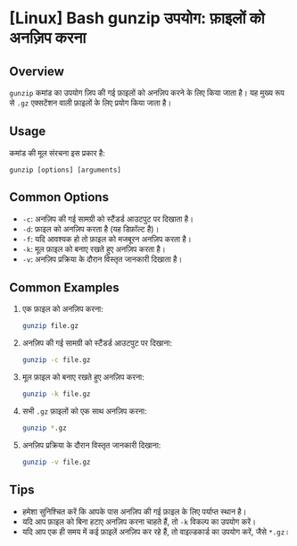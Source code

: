 # [Linux] Bash gunzip उपयोग: फ़ाइलों को अनज़िप करना

## Overview
`gunzip` कमांड का उपयोग ज़िप की गई फ़ाइलों को अनज़िप करने के लिए किया जाता है। यह मुख्य रूप से `.gz` एक्सटेंशन वाली फ़ाइलों के लिए प्रयोग किया जाता है।

## Usage
कमांड की मूल संरचना इस प्रकार है:
```
gunzip [options] [arguments]
```

## Common Options
- `-c`: अनज़िप की गई सामग्री को स्टैंडर्ड आउटपुट पर दिखाता है।
- `-d`: फ़ाइल को अनज़िप करता है (यह डिफ़ॉल्ट है)।
- `-f`: यदि आवश्यक हो तो फ़ाइल को मजबूरन अनज़िप करता है।
- `-k`: मूल फ़ाइल को बनाए रखते हुए अनज़िप करता है।
- `-v`: अनज़िप प्रक्रिया के दौरान विस्तृत जानकारी दिखाता है।

## Common Examples
1. एक फ़ाइल को अनज़िप करना:
   ```bash
   gunzip file.gz
   ```

2. अनज़िप की गई सामग्री को स्टैंडर्ड आउटपुट पर दिखाना:
   ```bash
   gunzip -c file.gz
   ```

3. मूल फ़ाइल को बनाए रखते हुए अनज़िप करना:
   ```bash
   gunzip -k file.gz
   ```

4. सभी `.gz` फ़ाइलों को एक साथ अनज़िप करना:
   ```bash
   gunzip *.gz
   ```

5. अनज़िप प्रक्रिया के दौरान विस्तृत जानकारी दिखाना:
   ```bash
   gunzip -v file.gz
   ```

## Tips
- हमेशा सुनिश्चित करें कि आपके पास अनज़िप की गई फ़ाइल के लिए पर्याप्त स्थान है।
- यदि आप फ़ाइल को बिना हटाए अनज़िप करना चाहते हैं, तो `-k` विकल्प का उपयोग करें।
- यदि आप एक ही समय में कई फ़ाइलें अनज़िप कर रहे हैं, तो वाइल्डकार्ड का उपयोग करें, जैसे `*.gz`।